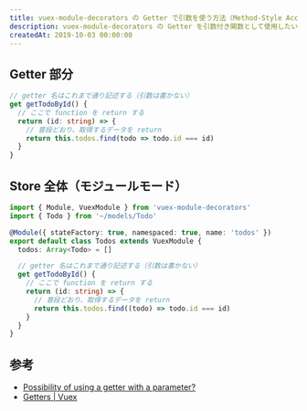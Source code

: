 ```yaml
---
title: vuex-module-decorators の Getter で引数を使う方法（Method-Style Access）
description: vuex-module-decorators の Getter を引数付き関数として使用したい場合の記述方法です。
createdAt: 2019-10-03 00:00:00
---
```


## Getter 部分

```typescript
// getter 名はこれまで通り記述する（引数は書かない）
get getTodoById() {
  // ここで function を return する
  return (id: string) => {
    // 普段どおり、取得するデータを return
    return this.todos.find(todo => todo.id === id)
  }
}
```

## Store 全体（モジュールモード）

```typescript
import { Module, VuexModule } from 'vuex-module-decorators'
import { Todo } from '~/models/Todo'

@Module({ stateFactory: true, namespaced: true, name: 'todos' })
export default class Todos extends VuexModule {
  todos: Array<Todo> = []

  // getter 名はこれまで通り記述する（引数は書かない）
  get getTodoById() {
    // ここで function を return する
    return (id: string) => {
      // 普段どおり、取得するデータを return
      return this.todos.find((todo) => todo.id === id)
    }
  }
}
```

## 参考

- [Possibility of using a getter with a parameter?](https://github.com/championswimmer/vuex-module-decorators/issues/40)
- [Getters | Vuex](https://vuex.vuejs.org/guide/getters.html#method-style-access)
